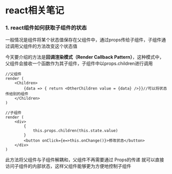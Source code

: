 # react相关笔记

### 1.  react组件如何获取子组件的状态

一般情况是组件将某个状态值保存在父组件中，通过props传给子组件，子组件通过调用父组件的方法改变这个状态值

今天要介绍的方法是**回调渲染模式（Render Callback Pattern）**，这种模式中，父组件会接收一个函数作为其子组件，子组件中以props.children进行调用


```
//父组件
render (
    <Children>
        {data => { return <OtherChildren value = {data} />}}//可以将状态传给别的组件
    </Children>
)
```


```
//子组件
render (
    <div>
        {
            this.props.children(this.state.value)
        }
        <button onClick={e=>this.onChange()}>修改状态</button>
    </div>
)
```
此方法将父组件与子组件解耦和，父组件不再需要通过 Props的传递 就可以直接访问子组件的内部状态，这样父组件能够更为方便地控制子组件
